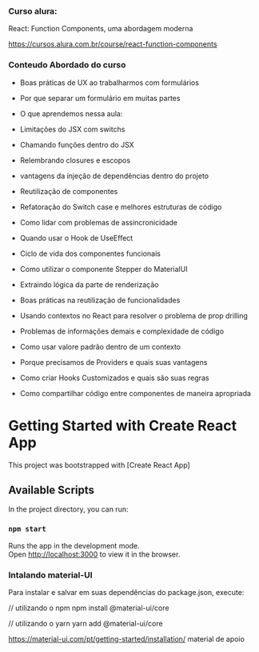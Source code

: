 ### Curso alura:

React: Function Components, uma abordagem moderna

https://cursos.alura.com.br/course/react-function-components



### Conteudo Abordado do curso

 * Boas práticas de UX ao trabalharmos com formulários

 * Por que separar um formulário em muitas partes

 * O que aprendemos nessa aula:

 * Limitações do JSX com switchs

 * Chamando funções dentro do JSX

 * Relembrando closures e escopos

 * vantagens da injeção de dependências dentro do projeto

 * Reutilização de componentes

 * Refatoração do Switch case e melhores estruturas de código 

 * Como lidar com problemas de assincronicidade

 * Quando usar o Hook de UseEffect

 * Ciclo de vida dos componentes funcionais

 * Como utilizar o componente Stepper do MaterialUI

 * Extraindo lógica da parte de renderização

 * Boas práticas na reutilização de funcionalidades

 * Usando contextos no React para resolver o problema de prop drilling

 * Problemas de informações demais e complexidade de código
 
 * Como usar valore padrão dentro de um contexto

 * Porque precisamos de Providers e quais suas vantagens

 * Como criar Hooks Customizados e quais são suas regras

 * Como compartilhar código entre componentes de maneira apropriada



# Getting Started with Create React App

This project was bootstrapped with [Create React App]

## Available Scripts

In the project directory, you can run:

### `npm start`

Runs the app in the development mode.\
Open [http://localhost:3000](http://localhost:3000) to view it in the browser.

### Intalando material-UI

Para instalar e salvar em suas dependências do package.json, execute:

// utilizando o npm
npm install @material-ui/core

// utilizando o yarn
yarn add @material-ui/core

https://material-ui.com/pt/getting-started/installation/ material de apoio
